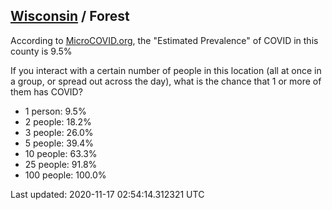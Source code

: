 
## [Wisconsin](/united-states/wisconsin) / Forest

According to [MicroCOVID.org](http://microcovid.org),
the "Estimated Prevalence" of COVID in this county is 9.5%

If you interact with a certain number of people in this location
(all at once in a group, or spread out across the day), what is the chance that
1 or more of them has COVID?

- 1 person: 9.5%
- 2 people: 18.2%
- 3 people: 26.0%
- 5 people: 39.4%
- 10 people: 63.3%
- 25 people: 91.8%
- 100 people: 100.0%

Last updated: 2020-11-17 02:54:14.312321 UTC
